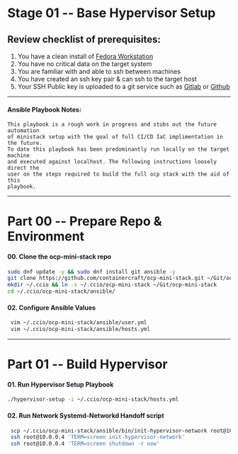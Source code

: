 # Stage 01 -- Base Hypervisor Setup
## Review checklist of prerequisites:
1. You have a clean install of [Fedora Workstation](https://getfedora.org/en/workstation/)
2. You have no critical data on the target system
3. You are familiar with and able to ssh between machines
4. You have created an ssh key pair & can ssh to the target host
5. Your SSH Public key is uploaded to a git service such as [Gitlab](https://gitlab.com/) or [Github](https://github.com/)
    
--------------------------------------------------------------------------------
#### Ansible Playbook Notes:
````
This playbook is a rough work in progress and stubs out the future automation
of ministack setup with the goal of full CI/CD IaC implimentation in the future.
To date this playbook has been predominantly run locally on the target machine 
and executed against localhost. The following instructions loosely direct the
user on the steps required to build the full ocp stack with the aid of this
playbook. 
````
--------------------------------------------------------------------------------
# Part 00 -- Prepare Repo & Environment
#### 00\. Clone the ocp-mini-stack repo
```sh
sudo dnf update -y && sudo dnf install git ansible -y
git clone https://github.com/containercraft/ocp-mini-stack.git ~/Git/ocp-mini-stack
mkdir ~/.ccio && ln -s ~/.ccio/ocp-mini-stack ~/Git/ocp-mini-stack 
cd ~/.ccio/ocp-mini-stack/ansible/
```
#### 02\. Configure Ansible Values
```sh
 vim ~/.ccio/ocp-mini-stack/ansible/user.yml
 vim ~/.ccio/ocp-mini-stack/ansible/hosts.yml
```
--------------------------------------------------------------------------------
# Part 01 -- Build Hypervisor
#### 01\. Run Hypervisor Setup Playbook
```sh
./hypervisor-setup -i ~/.ccio/ocp-mini-stack/hosts.yml
```
#### 02\. Run Network Systemd-Networkd Handoff script
```sh
 scp ~/.ccio/ocp-mini-stack/ansible/bin/init-hypervisor-network root@10.0.0.4:/bin/
 ssh root@10.0.0.4 'TERM=screen init-hypervisor-network'
 ssh root@10.0.0.4 'TERM=screen shutdown -r now'
```
